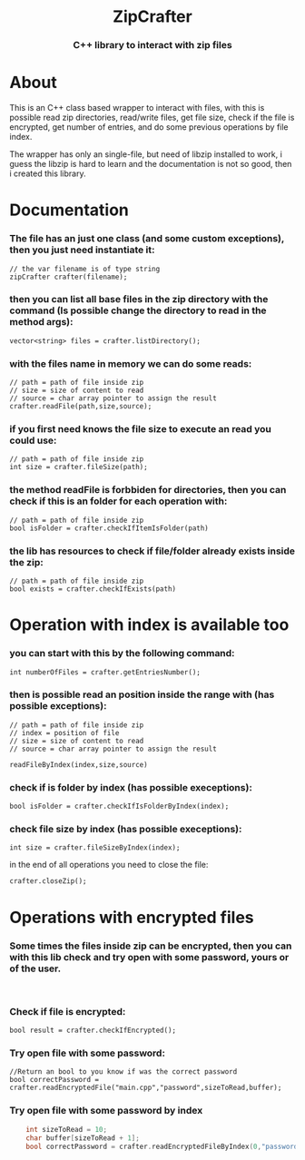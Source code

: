 <div align="center">
    <h1>ZipCrafter</h1>
    <h3>C++ library to interact with zip files</h3>
</div>

# About
This is an C++ class based wrapper to interact with files, with this is possible read zip directories, read/write files, get file size, check if the file is encrypted, get number of entries, and do some previous operations by file index.

The wrapper has only an single-file, but need of libzip installed to work, i guess the libzip is hard to learn and the documentation is not so good, then i created this library.

# Documentation
### The file has an just one class (and some custom exceptions), then you just need instantiate it:

    // the var filename is of type string
    zipCrafter crafter(filename);

### then you can list all base files in the zip directory with the command (Is possible change the directory to read in the method args):

    vector<string> files = crafter.listDirectory();

### with the files name in memory we can do some reads:

    // path = path of file inside zip
    // size = size of content to read
    // source = char array pointer to assign the result
    crafter.readFile(path,size,source);

### if you first need knows the file size to execute an read you could use:

    // path = path of file inside zip
    int size = crafter.fileSize(path);

### the method readFile is forbbiden for directories, then you can check if this is an folder for each operation with:

    // path = path of file inside zip
    bool isFolder = crafter.checkIfItemIsFolder(path)

### the lib has resources to check if file/folder already exists inside the zip:

    // path = path of file inside zip
    bool exists = crafter.checkIfExists(path)


# Operation with index is available too

### you can start with this by the following command:

    int numberOfFiles = crafter.getEntriesNumber();


### then is possible read an position inside the range with (has possible exceptions):

    // path = path of file inside zip
    // index = position of file
    // size = size of content to read
    // source = char array pointer to assign the result

    readFileByIndex(index,size,source)

### check if is folder by index (has possible execeptions):

    bool isFolder = crafter.checkIfIsFolderByIndex(index);

### check file size by index (has possible execeptions):

    int size = crafter.fileSizeByIndex(index);

in the end of all operations you need to close the file:

    crafter.closeZip();


# Operations with encrypted files
### Some times the files inside zip can be encrypted, then you can with this lib check and try open with some password, yours or of the user.

<br/>

### Check if file is encrypted:

    bool result = crafter.checkIfEncrypted();

### Try open file with some password:

    //Return an bool to you know if was the correct password
    bool correctPassword = crafter.readEncryptedFile("main.cpp","password",sizeToRead,buffer);

### Try open file with some password by index
```C++
    int sizeToRead = 10;
    char buffer[sizeToRead + 1];
    bool correctPassword = crafter.readEncryptedFileByIndex(0,"password",sizeToRead,buffer);
```


